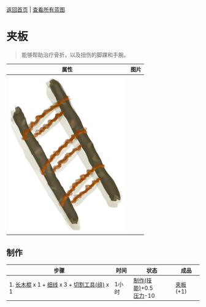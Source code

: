 [返回首页](index.md)   |  [查看所有蓝图](blueprint.md)
# 夹板  
> 能够帮助治疗骨折，以及扭伤的脚踝和手腕。  
  
  属性  |   图片   
 ----  |  ----:   
   |  ![](Sprite/Splint.png)   
  
## 制作  
步骤  |  时间  |  状态  |  成品  
----  |  ----  |  ----  |  ----  
1. [长木棍](StickLong.md) x 1 + [细线](CordFiber.md) x 3 + [切割工具(组)](GpTag_Cutter.md) x 1  |  1小时  |  [制作(技能)](Skill_Crafting.md)+0.5<br>[压力](Stress.md)-10  |  [夹板](Splint.md)(+1)  
